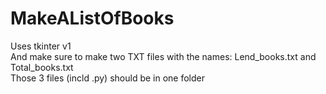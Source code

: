 # MakeAListOfBooks
Uses tkinter v1              
And make sure to make two TXT files with the names: Lend_books.txt and Total_books.txt              
Those 3 files (incld .py) should be in one folder
